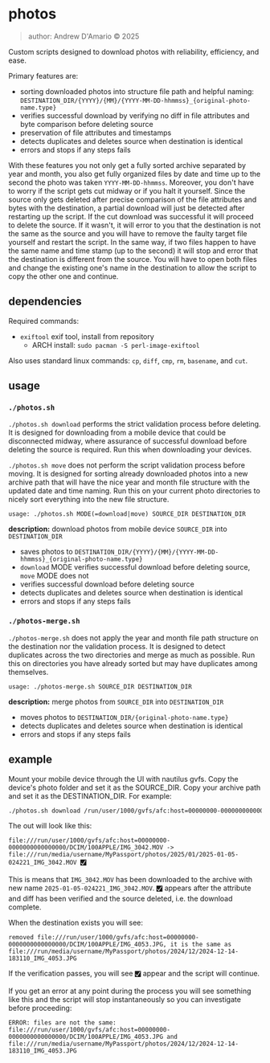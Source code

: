 # photos

> author: Andrew D'Amario © 2025

Custom scripts designed to download photos with reliability, efficiency, and ease.

Primary features are:
- sorting downloaded photos into structure file path and helpful naming: `DESTINATION_DIR/{YYYY}/{MM}/{YYYY-MM-DD-hhmmss}_{original-photo-name.type}`
- verifies successful download by verifying no diff in file attributes and byte comparison before deleting source
- preservation of file attributes and timestamps
- detects duplicates and deletes source when destination is identical
- errors and stops if any steps fails

With these features you not only get a fully sorted archive separated by year and month, you also get fully organized files by date and time up to the second the photo was taken `YYYY-MM-DD-hhmmss`. Moreover, you don't have to worry if the script gets cut midway or if you halt it yourself. Since the source only gets deleted after precise comparison of the file attributes and bytes with the destination, a partial download will just be detected after restarting up the script. If the cut download was successful it will proceed to delete the source. If it wasn't, it will error to you that the destination is not the same as the source and you will have to remove the faulty target file yourself and restart the script. In the same way, if two files happen to have the same name and time stamp (up to the second) it will stop and error that the destination is different from the source. You will have to open both files and change the existing one's name in the destination to allow the script to copy the other one and continue.

## dependencies

Required commands:
- `exiftool` exif tool, install from repository
  - ARCH install: `sudo pacman -S perl-image-exiftool`

Also uses standard linux commands: `cp`, `diff`, `cmp`, `rm`, `basename`, and `cut`.

## usage

### `./photos.sh`

`./photos.sh download` performs the strict validation process before deleting. It is designed for downloading from a mobile device that could be disconnected midway, where assurance of successful download before deleting the source is required. Run this when downloading your devices.

`./photos.sh move` does not perform the script validation process before moving. It is designed for sorting already downloaded photos into a new archive path that will have the nice year and month file structure with the updated date and time naming. Run this on your current photo directories to nicely sort everything into the new file structure.

```
usage: ./photos.sh MODE(=download|move) SOURCE_DIR DESTINATION_DIR
```

**description:** download photos from mobile device `SOURCE_DIR` into `DESTINATION_DIR`
- saves photos to `DESTINATION_DIR/{YYYY}/{MM}/{YYYY-MM-DD-hhmmss}_{original-photo-name.type}`
- `download` MODE verifies successful download before deleting source, `move` MODE does not
- verifies successful download before deleting source
- detects duplicates and deletes source when destination is identical
- errors and stops if any steps fails

### `./photos-merge.sh`

`./photos-merge.sh` does not apply the year and month file path structure on the destination nor the validation process. It is designed to detect duplicates across the two directories and merge as much as possible. Run this on directories you have already sorted but may have duplicates among themselves.

```
usage: ./photos-merge.sh SOURCE_DIR DESTINATION_DIR
```

**description:** merge photos from `SOURCE_DIR` into `DESTINATION_DIR`
- moves photos to `DESTINATION_DIR/{original-photo-name.type}`
- detects duplicates and deletes source when destination is identical
- errors and stops if any steps fails

## example

Mount your mobile device through the UI with nautilus gvfs. Copy the device's photo folder and set it as the SOURCE_DIR. Copy your archive path and set it as the DESTINATION_DIR. For example:

```sh
./photos.sh download /run/user/1000/gvfs/afc:host=00000000-0000000000000000/DCIM /run/media/username/MyPassport/photoss
```

The out will look like this:

```log
file:///run/user/1000/gvfs/afc:host=00000000-0000000000000000/DCIM/100APPLE/IMG_3042.MOV -> file:///run/media/username/MyPassport/photos/2025/01/2025-01-05-024221_IMG_3042.MOV 🮱
```

This is means that `IMG_3042.MOV` has been downloaded to the archive with new name `2025-01-05-024221_IMG_3042.MOV`. `🮱` appears after the attribute and diff has been verified and the source deleted, i.e. the download complete.

When the destination exists you will see:

```log
removed file:///run/user/1000/gvfs/afc:host=00000000-0000000000000000/DCIM/100APPLE/IMG_4053.JPG, it is the same as file:///run/media/username/MyPassport/photos/2024/12/2024-12-14-183110_IMG_4053.JPG 
```

If the verification passes, you will see `🮱` appear and the script will continue.

If you get an error at any point during the process you will see something like this and the script will stop instantaneously so you can investigate before proceeding:

```log
ERROR: files are not the same: file:///run/user/1000/gvfs/afc:host=00000000-0000000000000000/DCIM/100APPLE/IMG_4053.JPG and file:///run/media/username/MyPassport/photos/2024/12/2024-12-14-183110_IMG_4053.JPG
```
